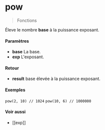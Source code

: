 # pow
> Fonctions

Éleve le nombre **base** à la puissance exposant.

#### Paramètres

- **base** La base.
- **exp** L'exposant.

#### Retour

- **result** base élevée à la puissance exposant.

#### Exemples

`pow(2, 10) // 1024`
`pow(10, 6) // 1000000`

#### Voir aussi

- [[exp]]
